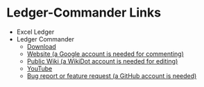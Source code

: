 # Ledger-Commander Links

- Excel Ledger
- Ledger Commander
  - [Download](https://scutumsoft.blogspot.com/p/install-ledger-commander.html)
  - [Website (a Google account is needed for commenting)](https://scutumsoft.blogspot.com/)
  - [Public Wiki (a WikiDot account is needed for editing)](http://scutumsoft.wikidot.com/)
  - [YouTube](https://www.youtube.com/channel/UCWpriwzG_wCetA7RqthbhOQ)
  - [Bug report or feature request (a GitHub account is needed)](https://github.com/ScutumSoft/Ledger-Commander/issues)
